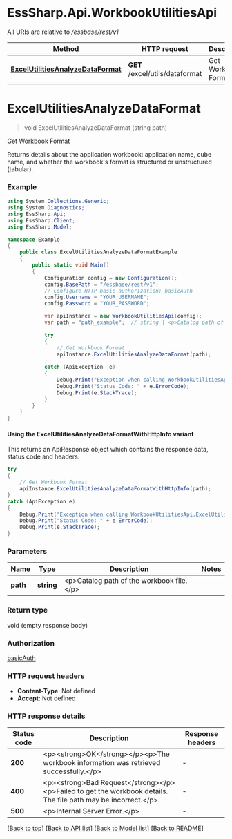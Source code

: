 # EssSharp.Api.WorkbookUtilitiesApi

All URIs are relative to */essbase/rest/v1*

| Method | HTTP request | Description |
|--------|--------------|-------------|
| [**ExcelUtilitiesAnalyzeDataFormat**](WorkbookUtilitiesApi.md#excelutilitiesanalyzedataformat) | **GET** /excel/utils/dataformat | Get Workbook Format |

<a id="excelutilitiesanalyzedataformat"></a>
# **ExcelUtilitiesAnalyzeDataFormat**
> void ExcelUtilitiesAnalyzeDataFormat (string path)

Get Workbook Format

<p>Returns details about the application workbook: application name, cube name, and whether the workbook's format is structured or unstructured (tabular).</p>

### Example
```csharp
using System.Collections.Generic;
using System.Diagnostics;
using EssSharp.Api;
using EssSharp.Client;
using EssSharp.Model;

namespace Example
{
    public class ExcelUtilitiesAnalyzeDataFormatExample
    {
        public static void Main()
        {
            Configuration config = new Configuration();
            config.BasePath = "/essbase/rest/v1";
            // Configure HTTP basic authorization: basicAuth
            config.Username = "YOUR_USERNAME";
            config.Password = "YOUR_PASSWORD";

            var apiInstance = new WorkbookUtilitiesApi(config);
            var path = "path_example";  // string | <p>Catalog path of the workbook file.</p>

            try
            {
                // Get Workbook Format
                apiInstance.ExcelUtilitiesAnalyzeDataFormat(path);
            }
            catch (ApiException  e)
            {
                Debug.Print("Exception when calling WorkbookUtilitiesApi.ExcelUtilitiesAnalyzeDataFormat: " + e.Message);
                Debug.Print("Status Code: " + e.ErrorCode);
                Debug.Print(e.StackTrace);
            }
        }
    }
}
```

#### Using the ExcelUtilitiesAnalyzeDataFormatWithHttpInfo variant
This returns an ApiResponse object which contains the response data, status code and headers.

```csharp
try
{
    // Get Workbook Format
    apiInstance.ExcelUtilitiesAnalyzeDataFormatWithHttpInfo(path);
}
catch (ApiException e)
{
    Debug.Print("Exception when calling WorkbookUtilitiesApi.ExcelUtilitiesAnalyzeDataFormatWithHttpInfo: " + e.Message);
    Debug.Print("Status Code: " + e.ErrorCode);
    Debug.Print(e.StackTrace);
}
```

### Parameters

| Name | Type | Description | Notes |
|------|------|-------------|-------|
| **path** | **string** | &lt;p&gt;Catalog path of the workbook file.&lt;/p&gt; |  |

### Return type

void (empty response body)

### Authorization

[basicAuth](../README.md#basicAuth)

### HTTP request headers

 - **Content-Type**: Not defined
 - **Accept**: Not defined


### HTTP response details
| Status code | Description | Response headers |
|-------------|-------------|------------------|
| **200** | &lt;p&gt;&lt;strong&gt;OK&lt;/strong&gt;&lt;/p&gt;&lt;p&gt;The workbook information was retrieved successfully.&lt;/p&gt; |  -  |
| **400** | &lt;p&gt;&lt;strong&gt;Bad Request&lt;/strong&gt;&lt;/p&gt;&lt;p&gt;Failed to get the workbook details. The file path may be incorrect.&lt;/p&gt; |  -  |
| **500** | &lt;p&gt;Internal Server Error.&lt;/p&gt; |  -  |

[[Back to top]](#) [[Back to API list]](../README.md#documentation-for-api-endpoints) [[Back to Model list]](../README.md#documentation-for-models) [[Back to README]](../README.md)

